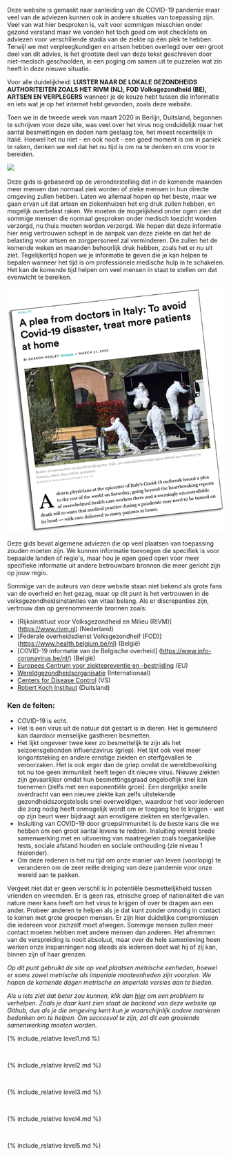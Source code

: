 Deze website is gemaakt naar aanleiding van de COVID-19 pandemie maar veel van de adviezen kunnen ook in andere situaties van toepassing zijn. Veel van wat hier besproken is, valt voor sommigen misschien onder gezond verstand maar we vonden het toch goed om wat checklists en adviezen voor verschillende stadia van de ziekte op één plek te hebben. Terwijl we met verpleegkundigen en artsen hebben overlegd over een groot deel van dit advies, is het grootste deel van deze tekst geschreven door niet-medisch geschoolden, in een poging om samen uit te puzzelen wat zin heeft in deze nieuwe situatie. 

Voor alle duidelijkheid: **LUISTER NAAR DE LOKALE GEZONDHEIDS AUTHORITEITEN ZOALS HET RIVM (NL), FOD Volksgezondheid (BE), ARTSEN EN VERPLEGERS** wanneer je de keuze hebt tussen die informatie en iets wat je op het internet hebt gevonden, zoals deze website.

Toen we in de tweede week van maart 2020 in Berlijn, Duitsland, begonnen te schrijven voor deze site, was veel over het virus nog onduidelijk maar het aantal besmettingen en doden nam gestaag toe, het meest recentelijk in Italië. Hoewel het nu niet - en ook nooit - een goed moment is om in paniek te raken, denken we wel dat het nu tijd is om na te denken en ons voor te bereiden.

![](/images/virus.png)

Deze gids is gebaseerd op de veronderstelling dat in de komende maanden meer mensen dan normaal ziek worden of zieke mensen in hun directe omgeving zullen hebben. Laten we allemaal hopen op het beste, maar we gaan ervan uit dat artsen en ziekenhuizen het erg druk zullen hebben, en mogelijk overbelast raken. We moeten de mogelijkheid onder ogen zien dat sommige mensen die normaal gesproken onder medisch toezicht worden verzorgd, nu thuis moeten worden verzorgd.  We hopen dat deze informatie hier enig vertrouwen schept in de aanpak van deze ziekte en dat het de belasting voor artsen en zorgpersoneel zal verminderen. Die zullen het de komende weken en maanden behoorlijk druk hebben, zoals het er nu uit ziet. Tegelijkertijd hopen we je informatie te geven die je kan helpen te bepalen wanneer het tijd is om professionele medische hulp in te schakelen. Het kan de komende tijd helpen om veel mensen in staat te stellen om dat evenwicht te bereiken. 

[![](/images/treat-at-home.png)](https://www.statnews.com/2020/03/21/coronavirus-plea-from-italy-treat-patients-at-home/)

Deze gids bevat algemene adviezen die op veel plaatsen van toepassing zouden moeten zijn. We kunnen informatie toevoegen die specifiek is voor bepaalde landen of regio's, maar hou je ogen goed open voor meer specifieke informatie uit andere betrouwbare bronnen die meer gericht zijn op jouw regio. 

Sommige van de auteurs van deze website staan niet bekend als grote fans van de overheid en het gezag, maar op dit punt is het vertrouwen in de volksgezondheidsinstanties van vitaal belang. Als er discrepanties zijn, vertrouw dan op gerenommeerde bronnen zoals:

* [Rijksinstituut voor Volksgezondheid en Milieu (RIVM)] (https://www.rivm.nl) (Nederland)
* [Federale overheidsdienst Volksgezondheif (FOD)] (https://www.health.belgium.be/nl) (België)
* [COVID-19 informatie van de Belgische overheid] (https://www.info-coronavirus.be/nl/) (België)
* [Europees Centrum voor ziektepreventie en -bestrijding](https://www.ecdc.europa.eu/en) (EU)
* [Wereldgezondheidsorganisatie](https://www.who.int/emergencies/diseases/novel-coronavirus-2019) (Internationaal)
* [Centers for Disease Control](https://www.cdc.gov/coronavirus/2019-ncov/index.html) (VS)
* [Robert Koch Instituut](https://www.rki.de/DE/Content/InfAZ/N/Neuartiges_Coronavirus/nCoV.html) (Duitsland)


### Ken de feiten: 

  * COVID-19 is echt. 
  * Het is een virus uit de natuur dat gestart is in dieren. Het is gemuteerd kan daardoor menselijke gastheren besmetten. 
  * Het lijkt ongeveer twee keer zo besmettelijk te zijn als het seizoensgebonden influenzavirus (griep). Het lijkt ook veel meer longontsteking en andere ernstige ziekten en sterfgevallen te veroorzaken. Het is ook erger dan de griep omdat de wereldbevolking tot nu toe geen immuniteit heeft tegen dit nieuwe virus. Nieuwe ziekten zijn gevaarlijker omdat hun besmettingsgraad ongelooflijk snel kan toenemen (zelfs met een exponentiële groei). Een dergelijke snelle overdracht van een nieuwe ziekte kan zelfs uitstekende gezondheidszorgstelsels snel overweldigen, waardoor het voor iedereen die zorg nodig heeft onmogelijk wordt om er toegang toe te krijgen - wat op zijn beurt weer bijdraagt aan ernstigere ziekten en sterfgevallen. 
  * Insluiting van COVID-19 door groepsimmuniteit is de beste kans die we hebben om een groot aantal levens te redden. Insluiting vereist brede samenwerking met en uitvoering van maatregelen zoals toegankelijke tests, sociale afstand houden en sociale onthouding (zie niveau 1 hieronder).
  * Om deze redenen is het nu tijd om onze manier van leven (voorlopig) te veranderen om de zeer reële dreiging van deze pandemie voor onze wereld aan te pakken. 

Vergeet niet dat er geen verschil is in potentiële besmettelijkheid tussen vrienden en vreemden. Er is geen ras, etnische groep of nationaliteit die van nature meer kans heeft om het virus te krijgen of over te dragen aan een ander. Probeer anderen te helpen als je dat kunt zonder onnodig in contact te komen met grote groepen mensen. Er zijn hier duidelijke compromissen die iedereen voor zichzelf moet afwegen. Sommige mensen zullen meer contact moeten hebben met andere mensen dan anderen. Het afremmen van de verspreiding is nooit absoluut, maar over de hele samenleving heen werken onze inspanningen nog steeds als iedereen doet wat hij of zij kan, binnen zijn of haar grenzen.


*Op dit punt gebruikt de site op veel plaatsen metrische eenheden, hoewel er soms zowel metrische als imperiale maateenheden zijn voorzien. We hopen de komende dagen metrische en imperiale versies aan te bieden.*

*Als u iets ziet dat beter zou kunnen, klik dan [hier](https://github.com/covid-at-home/covid-at-home.github.io/issues/new) om een probleem te verhelpen. Zoals je daar kunt zien staat de backend van deze website op Github, dus als je die omgeving kent kun je waarschijnlijk andere manieren bedenken om te helpen. Om succesvol te zijn, zal dit een groeiende samenwerking moeten worden.*
&nbsp; 

{% include_relative level1.md %}

&nbsp; 

{% include_relative level2.md %}

&nbsp; 
 
{% include_relative level3.md %}
            
&nbsp; 
 
{% include_relative level4.md %}
        
&nbsp; 
 
{% include_relative level5.md %}

